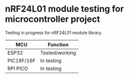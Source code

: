 # nRF24L01 module testing for microcontroller project

Testing in progress for nRF24L01 module library.

| MCU | Function |
|-----|----------|
|ESP32|Tested/working|
|PIC18F/16F|In testing|
|RPI PICO|In testing|
